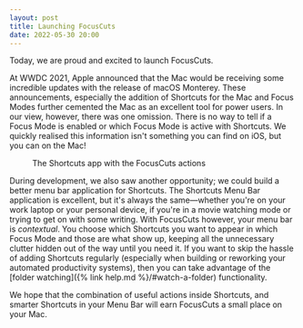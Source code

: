 ```yaml
---
layout: post
title: Launching FocusCuts
date: 2022-05-30 20:00
---
```

Today, we are proud and excited to launch FocusCuts. 

At WWDC 2021, Apple announced that the Mac would be receiving some incredible updates with the release of macOS Monterey.  These announcements, especially the addition of Shortcuts for the Mac and Focus Modes further cemented the Mac as an excellent tool for power users.  In our view, however, there was one omission. There is no way to tell if a Focus Mode is enabled or which Focus Mode is active with Shortcuts. We quickly realised this information isn't something you can find on iOS, but you can on the Mac!

<figure>
<object type="image/svg+xml" data="/assets/auto/shortcuts.svg"></object>
<figcaption>The Shortcuts app with the FocusCuts actions</figcaption>
</figure>

During development, we also saw another opportunity; we could build a better menu bar application for Shortcuts. The Shortcuts Menu Bar application is excellent, but it's always the same—whether you're on your work laptop or your personal device, if you're in a movie watching mode or trying to get on with some writing. With FocusCuts however, your menu bar is _contextual_. You choose which Shortcuts you want to appear in which Focus Mode and those are what show up, keeping all the unnecessary clutter hidden out of the way until you need it. If you want to skip the hassle of adding Shortcuts regularly (especially when building or reworking your automated productivity systems), then you can take advantage of the [folder watching]({% link help.md %}/#watch-a-folder) functionality.

We hope that the combination of useful actions inside Shortcuts, and smarter Shortcuts in your Menu Bar will earn FocusCuts a small place on your Mac.